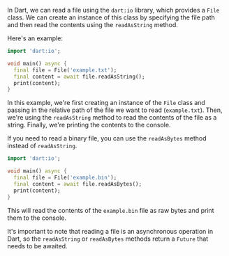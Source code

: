 In Dart, we can read a file using the `dart:io` library, which provides a `File` class. We can create an instance of this class by specifying the file path and then read the contents using the `readAsString` method.

Here's an example:

```dart
import 'dart:io';

void main() async {
  final file = File('example.txt');
  final content = await file.readAsString();
  print(content);
}
```

In this example, we're first creating an instance of the `File` class and passing in the relative path of the file we want to read (`example.txt`). Then, we're using the `readAsString` method to read the contents of the file as a string. Finally, we're printing the contents to the console.

If you need to read a binary file, you can use the `readAsBytes` method instead of `readAsString`.

```dart
import 'dart:io';

void main() async {
  final file = File('example.bin');
  final content = await file.readAsBytes();
  print(content);
}
```

This will read the contents of the `example.bin` file as raw bytes and print them to the console. 

It's important to note that reading a file is an asynchronous operation in Dart, so the `readAsString` or `readAsBytes` methods return a `Future` that needs to be awaited.